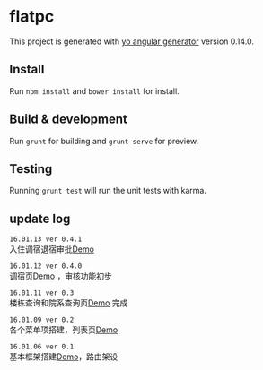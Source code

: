 # flatpc

This project is generated with [yo angular generator](https://github.com/yeoman/generator-angular)
version 0.14.0.

## Install
Run `npm install` and `bower install` for install.

## Build & development

Run `grunt` for building and `grunt serve` for preview.

## Testing

Running `grunt test` will run the unit tests with karma.

## update log
    
`16.01.13 ver 0.4.1`  
入住调宿退宿审批<a target="_blank" href="http://test.houqinbao.com/wang/flatpc/#/live">Demo</a>  

`16.01.12 ver 0.4.0`  
调宿页<a target="_blank" href="http://test.houqinbao.com/wang/flatpc/#/live">Demo</a>  ，审核功能初步

`16.01.11 ver 0.3`  
楼栋查询和院系查询页<a target="_blank" href="http://test.houqinbao.com/wang/flatpc/#/flat">Demo</a>  完成

`16.01.09 ver 0.2`  
各个菜单项搭建，列表页<a target="_blank" href="http://test.houqinbao.com/wang/flatpc/#/list">Demo</a>
  
`16.01.06 ver 0.1`  
基本框架搭建<a target="_blank" href="http://test.houqinbao.com/wang/flatpc">Demo</a>，路由架设  
